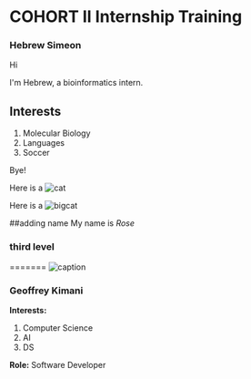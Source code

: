 # COHORT II Internship Training

### Hebrew Simeon
Hi

I'm Hebrew, a bioinformatics intern.

## Interests

1. Molecular Biology
2. Languages
3. Soccer

Bye!


Here is  a ![cat](https://i.pinimg.com/originals/e4/27/55/e427556aa518c002db39e9d2b1fa5649.jpg)

Here is a ![bigcat](https://bigcatrescue.org/wp-content/uploads/2019/04/56564578_10156015565656957_2387756144446668800_n.jpg)

##adding name
My name is *Rose*
### third level
=======
![caption](https://compote.slate.com/images/697b023b-64a5-49a0-8059-27b963453fb1.gif)


### Geoffrey Kimani

**Interests:**
1. Computer Science
2. AI
3. DS

**Role:** Software Developer
